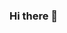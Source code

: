 ### Hi there 👋

<!--
**AstridGarciaS/AstridGarciaS** is a ✨ _special_ ✨ repository because its `README.md` (this file) appears on your GitHub profile.

Here are some ideas to get you started:

- 🔭 I’m currently working on ...
- 🌱 I’m currently learning ...
- 👯 I’m looking to collaborate on ...
- 🤔 I’m looking for help with ...
- 💬 Ask me about ... 
- 📫 How to reach me: ... Astridgarcia998@gmail.com
- 😄 Pronouns: ...
- ⚡ Fun fact: ...
-->
